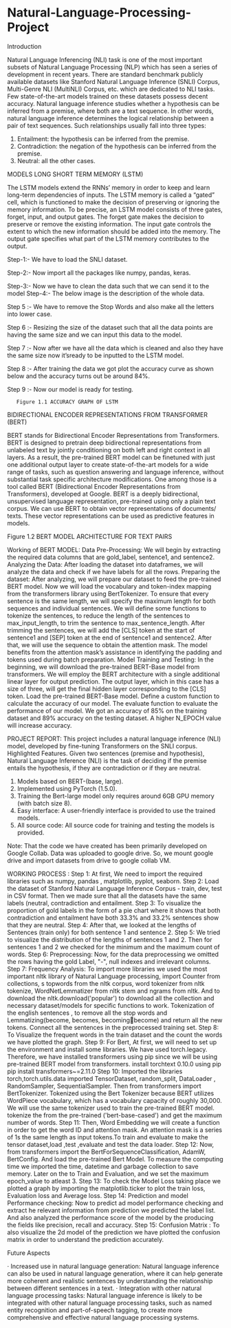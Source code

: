 # Natural-Language-Processing-Project

Introduction

Natural Language Inferencing (NLI) task is one of the most important subsets of Natural Language Processing (NLP) which has seen a series of development in recent years. There are standard benchmark publicly  available datasets like Stanford Natural Language Inference (SNLI) Corpus,  Multi-Genre NLI (MultiNLI) Corpus, etc. which are dedicated to NLI tasks.  Few state-of-the-art models trained on these datasets possess decent accuracy. Natural language inference studies whether a hypothesis can be inferred from a premise, where both are a text sequence. In other words, natural language inference determines the logical relationship between a pair of text sequences.
Such relationships usually fall into three types:
1.	Entailment: the hypothesis can be inferred from the premise.
2.	Contradiction: the negation of the hypothesis can be inferred from the premise.
3.	Neutral: all the other cases.

MODELS
LONG SHORT TERM MEMORY (LSTM)
             
The LSTM models extend the RNNs’ memory in order to keep and learn long-term dependencies of inputs. The LSTM memory is called a “gated” cell, which is  functioned to make the decision of preserving or ignoring  the memory information. To be precise, an LSTM model consists of three gates, forget, input, and output gates. The forget gate makes the decision to preserve or remove the existing information. The input gate controls the extent to which the new information should be added into the memory. The output gate specifies what part of the LSTM memory contributes to the output.

Step-1:- We have to load the SNLI dataset.

Step-2:- Now import all the packages like numpy, pandas, keras.

Step-3:- Now we have to clean the data such that we can send it to the model
Step-4:- The below image is the description of the whole data.

Step 5 :- We have to remove the Stop Words and also make all the letters into lower case.

Step 6 :- Resizing the size of the dataset such that all the data points are having the same size and we can input this data to the model. 

Step 7 :- Now after we have all the data which is cleaned and also they have the same size now it’sready to be inputted to the LSTM model.

Step 8 :- After training the data we got plot the accuracy curve as shown below and the accuracy turns out be around 84%.

Step 9 :- Now our model is ready for testing.
 

       Figure 1.1 ACCURACY GRAPH OF LSTM
            

BIDIRECTIONAL ENCODER REPRESENTATIONS
FROM
   TRANSFORMER (BERT)

BERT stands for Bidirectional Encoder Representations from Transformers. BERT is designed to pretrain deep bidirectional representations from unlabeled text by jointly conditioning on both left and right context in all layers. As a result, the pre-trained BERT model can be finetuned with just one additional output layer to create state-of-the-art models for a wide range of tasks, such as question answering and language inference, without substantial task specific architecture modifications. One among those is a tool called BERT (Bidirectional Encoder Representations from Transformers), developed at Google. BERT is a deeply bidirectional, unsupervised language representation, pre-trained using only a plain text corpus. We can use BERT to obtain vector representations of documents/ texts. These vector representations can be used as predictive features in models.

 
Figure 1.2 BERT MODEL ARCHITECTURE FOR TEXT PAIRS

Working of BERT MODEL:
Data Pre-Processing: We will begin by extracting the required data columns that are gold_label, sentence1, and sentence2. Analyzing the Data: After loading the dataset into dataframes, we will analyze the data and check if we have labels for all the rows. Preparing the dataset: After analyzing, we will prepare our dataset to feed the pre-trained BERT model. Now we will load the vocabulary and token-index mapping from the transformers library using BertTokenizer. To ensure that every sentence is the same length, we will specify the maximum length for both sequences and individual sentences. We will define some functions to tokenize the sentences, to reduce the length of the sentences to max_input_length, to trim the sentence to max_sentence_length. After trimming the sentences, we will add the [CLS] token at the start of sentence1 and [SEP] token at the end of sentence1 and sentence2. After that, we will use the sequence to obtain the attention mask. The model benefits from the attention mask’s assistance in identifying the padding and tokens used during batch preparation. Model Training and Testing: In the beginning, we will download the pre-trained BERT-Base model from transformers. We will employ the BERT architecture with a single additional linear layer for output prediction. The output layer, which in this case has a size of three, will get the final hidden layer corresponding to the [CLS] token. Load the pre-trained BERT-Base model. Define a custom function to calculate the accuracy of our model. The evaluate function to evaluate the performance of our model. We got an accuracy of 85% on the training dataset and 89% accuracy on the testing dataset. A higher N_EPOCH value will increase accuracy.





PROJECT REPORT:
This project includes a natural language inference (NLI) model, developed by fine-tuning Transformers on the SNLI corpus. Highlighted Features.
Given two sentences (premise and hypothesis), Natural Language Inference (NLI) is the task of deciding if the premise entails the hypothesis, if they are contradiction or if they are neutral. 
1) Models based on BERT-(base, large).
2) Implemented using PyTorch (1.5.0).
3) Training the Bert-large model only requires around 6GB GPU memory (with batch size 8).
4) Easy interface: A user-friendly interface is provided to use the trained models.
5) All source code: All source code for training and testing the models is provided.

Note:  That the code we have created has been primarily developed on Google Collab. Data was uploaded to google drive. So, we mount google drive and import datasets from drive to google collab VM.

WORKING PROCESS : 
Step 1: At first, We need to import the required libraries such as numpy, pandas , matplotlib, pyplot, seaborn.
Step 2: Load the dataset of Stanford Natural Language Inference Corpus - train, dev, test in CSV format. Then we made sure that all the datasets have the same labels (neutral, contradiction and entailment.
Step 3:  To visualize the proportion of gold labels in the form of a pie chart where it shows that both contradiction and entailment have both 33.3% and 33.2% sentences show that they are neutral.
Step 4:  After that, we looked at the lengths of Sentences (train only) for both sentence 1 and sentence 2. 
Step 5: We tried to visualize the distribution of the lengths of sentences 1 and 2. Then for sentences 1 and 2 we checked for the minimum and the maximum count of words.
Step 6: Preprocessing:  Now, for the data preprocessing we omitted the rows having the gold Label, "-", null indexes and irrelevant columns.
Step 7: Frequency Analysis: To import more libraries we used the most important   nltk library of Natural Language processing, import Counter from collections, s
topwords from the nltk corpus, word tokenizer from nltk tokenize, WordNetLemmatizer from nltk stem and ngrams from nltk. And to download the nltk.download('popular') to download all the collection and necessary dataset/models for specific functions to work. Tokenization of the english sentences , to remove all the stop words and Lemmatizing(become, becomes, becomingbecome) and return all the new tokens. Connect all the sentences in the preprocessed training set.
Step 8: To Visualize the frequent words in the train dataset and the count the words we have plotted the graph.
Step 9: For Bert, At first, we will need to set up the environment and install some libraries. We have used torch.legacy. Therefore, we have installed transformers using pip since we will be using pre-trained BERT model from transformers.
install torchtext 0.10.0 using pip
pip install transformers~=2.11.0
Step 10: Imported the libraries torch,torch.utils.data imported TensorDataset, random_split, DataLoader , RandomSampler, SequentialSampler. Then from transformers import BertTokenizer. Tokenized using the Bert Tokenizer because BERT utilizes WordPiece vocabulary, which has a vocabulary capacity of roughly 30,000. We will use the same tokenizer used to train the pre-trained BERT model. tokenize the from the pre-trained ('bert-base-cased') and get the maximum number of words.
Step 11: Then, Word Embedding we will create a function in order to get the word ID and attention mask. An attention mask is a series of 1s the same length as input tokens.To train and evaluate to make the tensor dataset,load ,test ,evaluate and test the data loader.
Step 12: Now, from transformers import the BertForSequenceClassification, AdamW, BertConfig. And load the pre-trained Bert Model. To measure the computing time we imported the time, datetime and garbage collection to save memory. Later on the to Train and Evaluation, and we set the maximum epoch_value to atleast 3.
Step 13: To check the Model Loss taking place we plotted a graph by importing the matplotlib.ticker to plot the train loss, Evaluation loss and Average loss.
Step 14: Prediction and model Performance checking: Now to predict ad model performance checking and extract he relevant information from prediction we predicted the label list. And also analyzed the performance score of the model by the producing the fields like precision, recall and accuracy. 
Step 15: Confusion Matrix : To also visualize the 2d model of the prediction we have plotted the confusion matrix in order to understand the prediction accurately.



Future Aspects

·	Increased use in natural language generation: 
Natural language inference can also be used in natural language generation, where it can help generate more coherent and realistic sentences by understanding the relationship between different sentences in a text.
·	Integration with other natural language processing tasks: 
Natural language inference is likely to be integrated with other natural language processing tasks, such as named entity recognition and part-of-speech tagging, to create more comprehensive and effective natural language processing systems.

